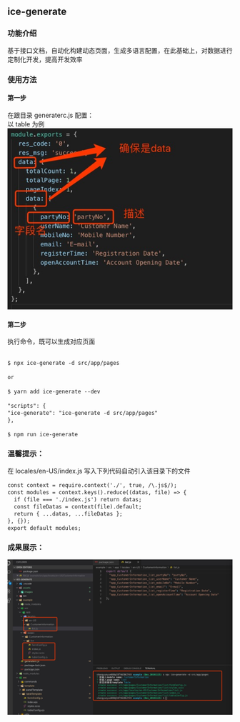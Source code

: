 ## ice-generate

### 功能介绍

基于接口文档，自动化构建动态页面，生成多语言配置，在此基础上，对数据进行定制化开发，提高开发效率

### 使用方法

#### 第一步

在跟目录 generaterc.js 配置：  
以 table 为例  
![](assets/images/2019-11-13-10-15-01.png)

#### 第二步

执行命令，既可以生成对应页面

```

$ npx ice-generate -d src/app/pages

or

$ yarn add ice-generate --dev

"scripts": {
"ice-generate": "ice-generate -d src/app/pages"
},

$ npm run ice-generate

```
### 温馨提示：
在 locales/en-US/index.js 写入下列代码自动引入该目录下的文件  
```
const context = require.context('./', true, /\.js$/);
const modules = context.keys().reduce((datas, file) => {
  if (file === './index.js') return datas;
  const fileDatas = context(file).default;
  return { ...datas, ...fileDatas };
}, {});
export default modules;
```

### 成果展示：

![](assets/images/2019-11-13-10-21-36.png)

